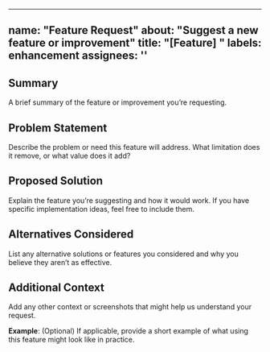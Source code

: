 ______________________________________________________________________

## name: "Feature Request" about: "Suggest a new feature or improvement" title: "\[Feature\] " labels: enhancement assignees: ''

## Summary

A brief summary of the feature or improvement you’re requesting.

## Problem Statement

Describe the problem or need this feature will address. What limitation does it remove, or what
value does it add?

## Proposed Solution

Explain the feature you’re suggesting and how it would work. If you have specific implementation
ideas, feel free to include them.

## Alternatives Considered

List any alternative solutions or features you considered and why you believe they aren’t as
effective.

## Additional Context

Add any other context or screenshots that might help us understand your request.

**Example**: (Optional) If applicable, provide a short example of what using this feature might look
like in practice.
